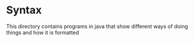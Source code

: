 # Syntax

This directory contains programs in java that show different ways of doing things and how it is formatted
